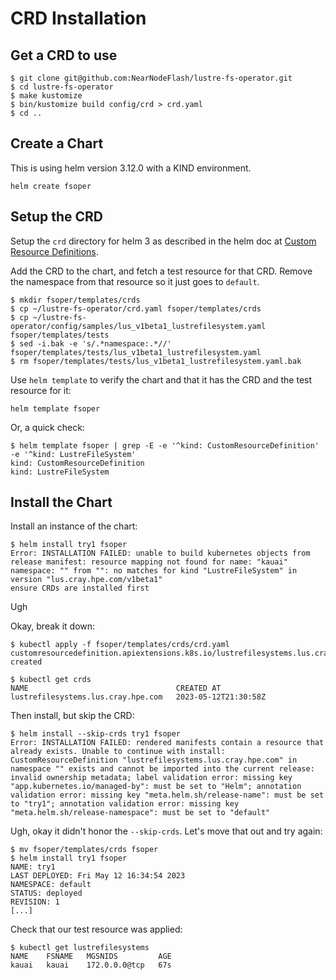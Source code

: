 # CRD Installation

## Get a CRD to use

```console
$ git clone git@github.com:NearNodeFlash/lustre-fs-operator.git
$ cd lustre-fs-operator
$ make kustomize
$ bin/kustomize build config/crd > crd.yaml
$ cd ..
```

## Create a Chart

This is using helm version 3.12.0 with a KIND environment.

```console
helm create fsoper
```

## Setup the CRD

Setup the `crd` directory for helm 3 as described in the helm doc at [Custom Resource Definitions](https://helm.sh/docs/chart_best_practices/custom_resource_definitions/).

Add the CRD to the chart, and fetch a test resource for that CRD.  Remove the namespace from that resource so it just goes to `default`.

```console
$ mkdir fsoper/templates/crds
$ cp ~/lustre-fs-operator/crd.yaml fsoper/templates/crds
$ cp ~/lustre-fs-operator/config/samples/lus_v1beta1_lustrefilesystem.yaml fsoper/templates/tests
$ sed -i.bak -e 's/.*namespace:.*//' fsoper/templates/tests/lus_v1beta1_lustrefilesystem.yaml
$ rm fsoper/templates/tests/lus_v1beta1_lustrefilesystem.yaml.bak
```

Use `helm template` to verify the chart and that it has the CRD and the test resource for it:

```console
helm template fsoper
```

Or, a quick check:

```console
$ helm template fsoper | grep -E -e '^kind: CustomResourceDefinition' -e '^kind: LustreFileSystem'
kind: CustomResourceDefinition
kind: LustreFileSystem
```

## Install the Chart

Install an instance of the chart:

```console
$ helm install try1 fsoper
Error: INSTALLATION FAILED: unable to build kubernetes objects from release manifest: resource mapping not found for name: "kauai" namespace: "" from "": no matches for kind "LustreFileSystem" in version "lus.cray.hpe.com/v1beta1"
ensure CRDs are installed first
```

Ugh

Okay, break it down:

```console
$ kubectl apply -f fsoper/templates/crds/crd.yaml 
customresourcedefinition.apiextensions.k8s.io/lustrefilesystems.lus.cray.hpe.com created

$ kubectl get crds
NAME                                 CREATED AT
lustrefilesystems.lus.cray.hpe.com   2023-05-12T21:30:58Z
```

Then install, but skip the CRD:

```console
$ helm install --skip-crds try1 fsoper
Error: INSTALLATION FAILED: rendered manifests contain a resource that already exists. Unable to continue with install: CustomResourceDefinition "lustrefilesystems.lus.cray.hpe.com" in namespace "" exists and cannot be imported into the current release: invalid ownership metadata; label validation error: missing key "app.kubernetes.io/managed-by": must be set to "Helm"; annotation validation error: missing key "meta.helm.sh/release-name": must be set to "try1"; annotation validation error: missing key "meta.helm.sh/release-namespace": must be set to "default"
```

Ugh, okay it didn't honor the `--skip-crds`.  Let's move that out and try again:

```console
$ mv fsoper/templates/crds fsoper
$ helm install try1 fsoper 
NAME: try1
LAST DEPLOYED: Fri May 12 16:34:54 2023
NAMESPACE: default
STATUS: deployed
REVISION: 1
[...]
```

Check that our test resource was applied:

```console
$ kubectl get lustrefilesystems
NAME    FSNAME   MGSNIDS         AGE
kauai   kauai    172.0.0.0@tcp   67s
```

